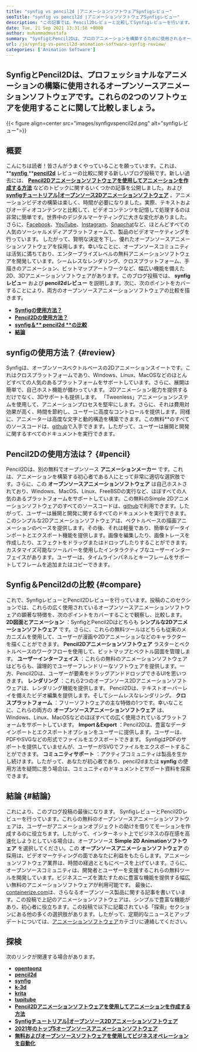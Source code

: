 ```yaml
---
title: "synfig vs pencil2d |アニメーションソフトウェアSynfigレビュー" 
seoTitle: "synfig vs pencil2d |アニメーションソフトウェアSynfigレビュー" 
description: "この記事では、Pencil2Dレビューと比較してSynfigレビューを行います。どちらも主要なオープンソースアニメーションソフトウェアです。" 
date: Tue, 21 Sep 2021 13:31:58 +0000
author: muhammadmustafa
summary: "SynfigとPencil2Dは、プロのアニメーションを構築するために使用されるオープンソースアニメーションソフトウェアです。これらの2つのソフトウェアを使用することに関して比較しましょう。" 
url: /ja/synfig-vs-pencil2d-animation-software-synfig-review/
categories: ['Animation Software']
---
```


## SynfigとPencil2Dは、プロフェッショナルなアニメーションの構築に使用されるオープンソースアニメーションソフトウェアです。これらの2つのソフトウェアを使用することに関して比較しましょう。

{{< figure align=center src="images/synfigvspencil2d.png" alt="synfigレビュー">}}


## 概要
こんにちは読者！皆さんがうまくやっていることを願っています。これは、  **[**synfig** ][1] ****[pencil2d][2]** レビューの比較に関する新しいブログ投稿です。新しい過去には、 **[Pencil2Dアニメーションソフトウェアを使用してアニメーションを作成する方法][3]** などのトピックに関するいくつかの記事を公開しました。および **[synfigチュートリアル|オープンソース2Dアニメーションソフトウェア][5]** 。アニメーションビデオの構築は楽しく、時間が必要になりました。実際、テキストおよびオーディオコンテンツと比較して、ビデオコンテンツを記憶して処理するのは非常に簡単です。世界中のデジタルマーケティングに大きな変化がありました。さらに、[Facebook][6]、[YouTube][7]、[Instagram][8]、[Snapchat][9]など、ほとんどすべての人気のソーシャルメディアプラットフォームで、製品のビデオマーケティングを行っています。
したがって、賢明な決定を下し、優れたオープンソースアニメーションソフトウェアを採用します。幸いなことに、オープンソースコミュニティは活気に満ちており、エンタープライズレベルの無料アニメーションソフトウェアを開発しています。シームレスなレンダリング、クロスプラットフォーム、手描きのアニメーション、ビットマップアートワークなど、幅広い機能を備えた2D、3Dアニメーションソフトウェアがあります。このブログ投稿では、  **synfigレビュー** および **pencil2dレビュー**  を説明します。次に、次のポイントをカバーすることにより、両方のオープンソースアニメーションソフトウェアの比較を描きます。
*  **[Synfigの使用方法？][10]**  
*  **[Pencil2Dの使用方法？][11]**  
*  **[synfig＆** pencil2d **の比較][12]**  
*  **[結論][13]**  

##  **synfigの使用方法？**  {#review}

Synfigは、オープンソースベクトルベースの2Dアニメーションスイートです。これはクロスプラットフォームであり、Windows、Linux、MacOSなどのほとんどすべての人気のあるプラットフォームをサポートしています。さらに、展開は簡単で、自己ホスト機能が備わっています。 2Dアニメーション能力を提供するだけでなく、3Dサポートも提供します。 「Tweenless」アニメーションシステムを使用して、アニメーションプロセスを堅牢にします。さらに、それは費用対効果が高く、時間を節約し、ユーザーに高度なコントロールを提供します。同様に、アニメーターは高度な文字と動的構造を構築できます。この無料**のすべてのソースコードは、[github][14]で入手できます。したがって、ユーザーは展開と開発に関するすべてのドキュメントを実行できます。

## Pencil2Dの使用方法は？ {#pencil}

Pencil2Dは、別の無料でオープンソース  **アニメーションメーカー** です。これは、アニメーションを構築する初心者である人にとって非常に適切な選択肢です。さらに、この **オープンソースアニメーションソフトウェア**  は自己ホストされており、Windows、MacOS、Linux、FreeBSDの実行など、ほぼすべての人気のあるプラットフォームをサポートしています。この無料のSimple 2Dアニメーションソフトウェアのすべてのソースコードは、[github][15]で利用できます。したがって、ユーザーは展開と開発に関するすべてのドキュメントを実行できます。このシンプルな2Dアニメーションソフトウェアは、ベクトルベースの描画アニメーションのベースを提供します。その後、それは軽量であり、簡単なデータインポートとエクスポート機能を提供します。画像を編集したり、画像トレースを作成したり、エフェクトをドラッグまたはドロップしたりすることができます。カスタマイズ可能なツールバーを使用したインタラクティブなユーザーインターフェイスがあります。ユーザーは、タイムラインパネルとキーフレームをサポートしてフレームを追加またはコピーできます。

## Synfig＆Pencil2dの比較 {#compare}

これで、SynfigレビューとPencil2Dレビューを行っています。投稿のこのセクションでは、これらの広く使用されているオープンソースアニメーションソフトウェアの顕著な特徴を、次のポイントをカバーすることで観察し、比較します。
 **2D図面とアニメーション** ：SynfigとPencil2Dはどちらも **シンプルな2Dアニメーションソフトウェア** です。さらに、これらの無料ツールはどちらも従来のメカニズムを使用して、ユーザーが漫画や2Dアニメーションなどのキャラクターを描くことができます。 **Pencil2Dアニメーションソフトウェア** ラスターとベクトルベースのワークフローを使用して、ビットマップとベクトル図面を管理します。
 **ユーザーインターフェイス** ：これらの無料のアニメーションソフトウェアはどちらも、論理的でユーザーフレンドリーなソフトウェアを提供します。一方、Pencil2Dは、ユーザーが要素をドラッグアンドドロップできるUIを思いつきます。
 **レンダリング** ：これら2つのオープンソース2Dアニメーションソフトウェアは、レンダリング機能を提供します。 Pencil2Dは、テキストオーバーレイを備えたビデオ編集を提供します。そしてシームレスなレンダリング。
 **クロスプラットフォーム** ：フリーソフトウェアの主な特徴の1つです。幸いなことに、これらの両方の **オープンソースアニメーションソフトウェア** は、Windows、Linux、MacOSなどのほぼすべての広く使用されているプラ​​ットフォームをサポートしています。
 **Import＆Export** ：Pencil2Dは、豊富なデータインポートとエクスポートオプションをユーザーに提供します。ユーザーは、PDFやSVGなどの形式でファイルをエクスポートできます。 SynfigはPDFのサポートを提供していませんが、ユーザーがSVGでファイルをエクスポートすることができます。
 **コミュニティサポート** ：アクティブコミュニティは製品を生かし続けます。したがって、あなたが初心者であり、pencil2dまたは **synfig** の使用方法を疑問に思う場合は、コミュニティのドキュメントとサポート資料を探索できます。

## 結論 {#結論}

これにより、このブログ投稿の最後になります。 SynfigレビューとPencil2Dレビューを行っています。これらの無料のオープンソースアニメーションソフトウェアは、ユーザーがアニメーションオブジェクトの助けを借りてモーションを作成するのに役立ちます。したがって、インターネット上でビジネスの存在感を高速化しようとしている場合は、オープンソース  **Simple 2D Animationソフトウェア** を選択してください。この **オープンソースアニメーションソフトウェア**  の採用は、ビデオマーケティングの面であなたに利益をもたらします。アニメーションソフトウェア業界は、時間の経過とともにペースを上げています。さらに、オープンソースコミュニティは、開発者とユーザーを支援するこれらの無料ツールを開発しています。ビジネスニーズを満たすために豊富な機能を提供する幅広い無料のアニメーションソフトウェアが利用可能です。
最後に、[containerize.com][16]は、さらなるオープンソース製品に関する記事を書いています。この投稿で上記のアニメーションソフトウェアは、シンプルで豊富な機能があり、初心者に役立ちます。この投稿で以下に記載されている「探索」セクションにある他の多くの選択肢があります。したがって、定期的なニュースとアップデートについては、[アニメーションソフトウェア][17]カテゴリに連絡してください。

## 探検
次のリンクが関連する場合があります。
* [  **opentoonz**  ][18]
*  **[pencil2d][2]**  
* [  **synfig**  ][1]
*  **[k-3d][19]**  
*  **[krita][20]**  
*  **[tupitube][21]**  
*  **[Pencil2Dアニメーションソフトウェアを使用してアニメーションを作成する方法][3]**  
*  **[Synfigチュートリアル|オープンソース2Dアニメーションソフトウェア][5]**  
*  **[2021年のトップ5オープンソースアニメーションソフトウェア][4]**  
*  **[無料およびオープンソースソフトウェアを使用してビジネスオペレーションを自動化][22]**  



[1]: https://products.containerize.com/animation-software/synfig/
[2]: https://products.containerize.com/animation-software/pencil2d/
[3]: https://blog.containerize.com/animation-software/how-to-create-animations-with-pencil2d-animation-software/
[4]: https://blog.containerize.com/animation-software/top-5-open-source-animation-software-in-2021/
[5]: https://blog.containerize.com/animation-software/synfig-tutorial-an-open-source-2d-animation-software/
[6]: https://www.facebook.com/
[7]: https://www.youtube.com/
[8]: http://instagram.com/
[9]: https://www.snapchat.com/
[10]: #review
[11]: #pencil
[12]: #compare
[13]: #Conclusion
[14]: https://github.com/synfig/synfig
[15]: https://github.com/pencil2d/pencil
[16]: https://www.containerize.com/
[17]: https://products.containerize.com/animation-software/
[18]: https://products.containerize.com/animation-software/opentoonz/
[19]: https://products.containerize.com/animation-software/k3d/
[20]: https://products.containerize.com/animation-software/krita/
[21]: https://products.containerize.com/animation-software/tupitube/
[22]: https://blog.containerize.com/blogging/automate-business-operations-using-open-source-software/
